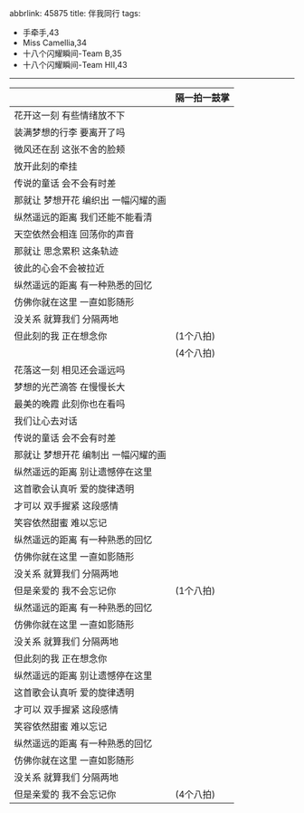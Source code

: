 abbrlink: 45875
title: 伴我同行
tags:
  - 手牵手,43
  - Miss Camellia,34
  - 十八个闪耀瞬间-Team B,35
  - 十八个闪耀瞬间-Team HII,43
---
|      |隔一拍一鼓掌|
|--|--|
|花开这一刻 有些情绪放不下|      |
|装满梦想的行李 要离开了吗|      |
|微风还在刮 这张不舍的脸颊|      |
|放开此刻的牵挂|      |
|传说的童话 会不会有时差|      |
|那就让 梦想开花 编织出 一幅闪耀的画|      |
|纵然遥远的距离 我们还能不能看清|      |
|天空依然会相连 回荡你的声音|      |
|那就让 思念累积 这条轨迹|      |
|彼此的心会不会被拉近|      |
|纵然遥远的距离 有一种熟悉的回忆|      |
|仿佛你就在这里 一直如影随形|      |
|没关系 就算我们 分隔两地|      |
|但此刻的我 正在想念你|(1个八拍)|
|      |(4个八拍)|
|花落这一刻 相见还会遥远吗|      |
|梦想的光芒滴答 在慢慢长大|      |
|最美的晚霞 此刻你也在看吗|      |
|我们让心去对话|      |
|传说的童话 会不会有时差|      |
|那就让 梦想开花 编制出 一幅闪耀的画|      |
|纵然遥远的距离 别让遗憾停在这里|      |
|这首歌会认真听 爱的旋律透明|      |
|才可以 双手握紧 这段感情|      |
|笑容依然甜蜜 难以忘记|      |
|纵然遥远的距离 有一种熟悉的回忆|      |
|仿佛你就在这里 一直如影随形|      |
|没关系 就算我们 分隔两地|      |
|但是亲爱的 我不会忘记你|(1个八拍)|
|纵然遥远的距离 有一种熟悉的回忆|      |
|仿佛你就在这里 一直如影随形|      |
|没关系 就算我们 分隔两地|      |
|但此刻的我 正在想念你|      |
|纵然遥远的距离 别让遗憾停在这里|      |
|这首歌会认真听 爱的旋律透明|      |
|才可以 双手握紧 这段感情|      |
|笑容依然甜蜜 难以忘记|      |
|纵然遥远的距离 有一种熟悉的回忆|      |
|仿佛你就在这里 一直如影随形|      |
|没关系 就算我们 分隔两地|      |
|但是亲爱的 我不会忘记你|(4个八拍)|